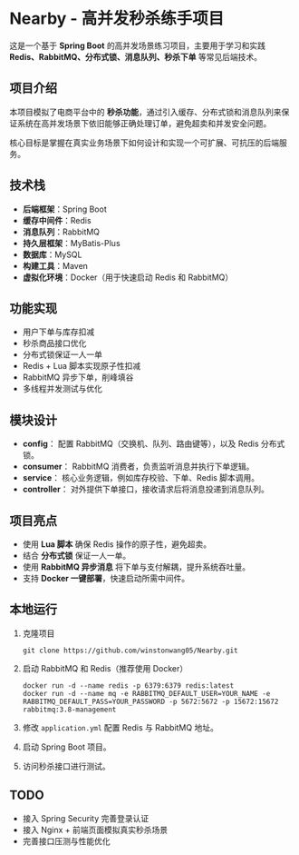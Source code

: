 # Nearby - 高并发秒杀练手项目

这是一个基于 **Spring Boot** 的高并发场景练习项目，主要用于学习和实践 **Redis、RabbitMQ、分布式锁、消息队列、秒杀下单** 等常见后端技术。

## 项目介绍

本项目模拟了电商平台中的 **秒杀功能**，通过引入缓存、分布式锁和消息队列来保证系统在高并发场景下依旧能够正确处理订单，避免超卖和并发安全问题。

核心目标是掌握在真实业务场景下如何设计和实现一个可扩展、可抗压的后端服务。

## 技术栈

- **后端框架**：Spring Boot
- **缓存中间件**：Redis
- **消息队列**：RabbitMQ
- **持久层框架**：MyBatis-Plus
- **数据库**：MySQL
- **构建工具**：Maven
- **虚拟化环境**：Docker（用于快速启动 Redis 和 RabbitMQ）

## 功能实现

- 用户下单与库存扣减
- 秒杀商品接口优化
- 分布式锁保证一人一单
- Redis + Lua 脚本实现原子性扣减
- RabbitMQ 异步下单，削峰填谷
- 多线程并发测试与优化

## 模块设计

- **config**：
  配置 RabbitMQ（交换机、队列、路由键等），以及 Redis 分布式锁。
- **consumer**：
  RabbitMQ 消费者，负责监听消息并执行下单逻辑。
- **service**：
  核心业务逻辑，例如库存校验、下单、Redis 脚本调用。
- **controller**：
  对外提供下单接口，接收请求后将消息投递到消息队列。

## 项目亮点

- 使用 **Lua 脚本** 确保 Redis 操作的原子性，避免超卖。
- 结合 **分布式锁** 保证一人一单。
- 使用 **RabbitMQ 异步消息** 将下单与支付解耦，提升系统吞吐量。
- 支持 **Docker 一键部署**，快速启动所需中间件。

## 本地运行

1. 克隆项目

   ```
   git clone https://github.com/winstonwang05/Nearby.git
   ```

2. 启动 RabbitMQ 和 Redis（推荐使用 Docker）

   ```
   docker run -d --name redis -p 6379:6379 redis:latest
   docker run -d --name mq -e RABBITMQ_DEFAULT_USER=YOUR_NAME -e RABBITMQ_DEFAULT_PASS=YOUR_PASSWORD -p 5672:5672 -p 15672:15672 rabbitmq:3.8-management
   ```

3. 修改 `application.yml` 配置 Redis 与 RabbitMQ 地址。

4. 启动 Spring Boot 项目。

5. 访问秒杀接口进行测试。

## TODO

- 接入 Spring Security 完善登录认证
- 接入 Nginx + 前端页面模拟真实秒杀场景
- 完善接口压测与性能优化
